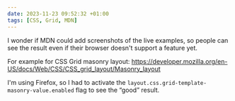 ```yaml
---
date: 2023-11-23 09:52:32 +01:00
tags: [CSS, Grid, MDN]
---
```


I wonder if MDN could add screenshots of the live examples, so people can see the result even if their browser doesn't support a feature yet.

For example for CSS Grid masonry layout:
<https://developer.mozilla.org/en-US/docs/Web/CSS/CSS_grid_layout/Masonry_layout>

I'm using Firefox, so I had to activate the `layout.css.grid-template-masonry-value.enabled` flag to see the “good” result.